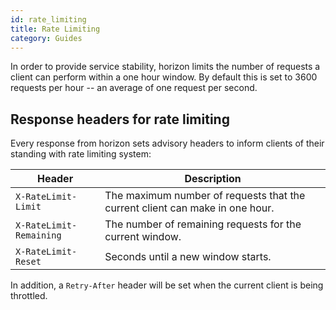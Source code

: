 ```yaml
---
id: rate_limiting
title: Rate Limiting
category: Guides
---
```


In order to provide service stability, horizon limits the number of requests a
client can perform within a one hour window.  By default this is set to 3600
requests per hour -- an average of one request per second.

## Response headers for rate limiting

Every response from horizon sets advisory headers to inform clients of their
standing with rate limiting system:

|          Header         |                               Description                                |
| ----------------------- | ------------------------------------------------------------------------ |
| `X-RateLimit-Limit`     | The maximum number of requests that the current client can make in one hour. |
| `X-RateLimit-Remaining` | The number of remaining requests for the current window.                 |
| `X-RateLimit-Reset`     | Seconds until a new window starts.                                        |

In addition, a `Retry-After` header will be set when the current client is being
throttled.
